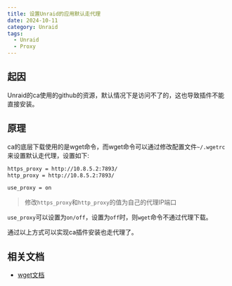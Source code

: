 ```yaml
---
title: 设置Unraid的应用默认走代理
date: 2024-10-11
category: Unraid
tags:
  - Unraid
  - Proxy
---
```

## 起因

Unraid的ca使用的github的资源，默认情况下是访问不了的，这也导致插件不能直接安装。

## 原理

ca的底层下载使用的是wget命令，而wget命令可以通过修改配置文件`~/.wgetrc`来设置默认走代理，设置如下:
```sh
https_proxy = http://10.8.5.2:7893/
http_proxy = http://10.8.5.2:7893/

use_proxy = on
```
> 修改`https_proxy`和`http_proxy`的值为自己的代理IP端口

`use_proxy`可以设置为`on/off`，设置为`off`时，则`wget`命令不通过代理下载。

通过以上方式可以实现ca插件安装也走代理了。

## 相关文档

-  [wget文档](https://www.gnu.org/software/wget/manual/wget.html)
